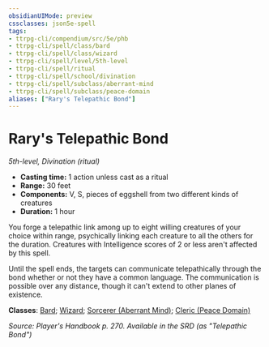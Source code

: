 ```yaml
---
obsidianUIMode: preview
cssclasses: json5e-spell
tags:
- ttrpg-cli/compendium/src/5e/phb
- ttrpg-cli/spell/class/bard
- ttrpg-cli/spell/class/wizard
- ttrpg-cli/spell/level/5th-level
- ttrpg-cli/spell/ritual
- ttrpg-cli/spell/school/divination
- ttrpg-cli/spell/subclass/aberrant-mind
- ttrpg-cli/spell/subclass/peace-domain
aliases: ["Rary's Telepathic Bond"]
---
```

# Rary's Telepathic Bond
*5th-level, Divination (ritual)*  

- **Casting time:** 1 action unless cast as a ritual
- **Range:** 30 feet
- **Components:** V, S, pieces of eggshell from two different kinds of creatures
- **Duration:** 1 hour

You forge a telepathic link among up to eight willing creatures of your choice within range, psychically linking each creature to all the others for the duration. Creatures with Intelligence scores of 2 or less aren't affected by this spell.

Until the spell ends, the targets can communicate telepathically through the bond whether or not they have a common language. The communication is possible over any distance, though it can't extend to other planes of existence.

**Classes**: [Bard](list-spells-classes-bard); [Wizard](list-spells-classes-wizard); [Sorcerer (Aberrant Mind)](list-spells-classes-sorcerer-aberrant-mind-tce); [Cleric (Peace Domain)](list-spells-classes-cleric-peace-domain-tce)

*Source: Player's Handbook p. 270. Available in the <span title='Systems Reference Document (5.1)'>SRD</span> (as "Telepathic Bond")*